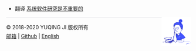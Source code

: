 - 翻译 [系统软件研究是不重要的](./2020/03/22/utah2000.md)

<div><a href="https://vjyq.github.io/en/about"><img src="./../avatar.png" style="float:right;width:80px;height:80px"/></a></div><div style="border-top:1px solid #e1e4e8;padding-top:16px"></div>
<div>© 2018-2020 YUQING JI 版权所有</div>
<div style="padding-top:0.3em"><a href="mailto:yuqing.ji@outlook.com">邮箱</a> | <a href="https://github.com/vjyq">Github</a> | <a href="https://vjyq.github.io/">English</a></div>